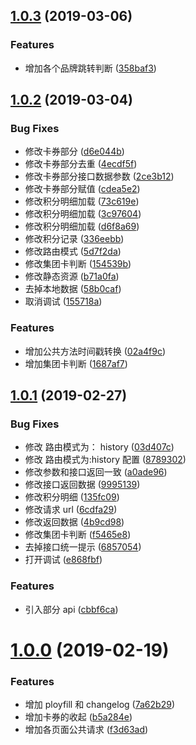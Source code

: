 ## [1.0.3](http://115.159.76.241/wechat/wechat-web/compare/v1.0.2...v1.0.3) (2019-03-06)


### Features

* 增加各个品牌跳转判断 ([358baf3](http://115.159.76.241/wechat/wechat-web/commits/358baf3))



## [1.0.2](http://115.159.76.241/wechat/wechat-web/compare/v1.0.1...v1.0.2) (2019-03-04)


### Bug Fixes

* 修改卡券部分 ([d6e044b](http://115.159.76.241/wechat/wechat-web/commits/d6e044b))
* 修改卡券部分去重 ([4ecdf5f](http://115.159.76.241/wechat/wechat-web/commits/4ecdf5f))
* 修改卡券部分接口数据参数 ([2ce3b12](http://115.159.76.241/wechat/wechat-web/commits/2ce3b12))
* 修改卡券部分赋值 ([cdea5e2](http://115.159.76.241/wechat/wechat-web/commits/cdea5e2))
* 修改积分明细加载 ([73c619e](http://115.159.76.241/wechat/wechat-web/commits/73c619e))
* 修改积分明细加载 ([3c97604](http://115.159.76.241/wechat/wechat-web/commits/3c97604))
* 修改积分明细加载 ([d6f8a69](http://115.159.76.241/wechat/wechat-web/commits/d6f8a69))
* 修改积分记录 ([336eebb](http://115.159.76.241/wechat/wechat-web/commits/336eebb))
* 修改路由模式 ([5d7f2da](http://115.159.76.241/wechat/wechat-web/commits/5d7f2da))
* 修改集团卡判断 ([154539b](http://115.159.76.241/wechat/wechat-web/commits/154539b))
* 修改静态资源 ([b71a0fa](http://115.159.76.241/wechat/wechat-web/commits/b71a0fa))
* 去掉本地数据 ([58b0caf](http://115.159.76.241/wechat/wechat-web/commits/58b0caf))
* 取消调试 ([155718a](http://115.159.76.241/wechat/wechat-web/commits/155718a))


### Features

* 增加公共方法时间戳转换 ([02a4f9c](http://115.159.76.241/wechat/wechat-web/commits/02a4f9c))
* 增加集团卡判断 ([1687af7](http://115.159.76.241/wechat/wechat-web/commits/1687af7))



## [1.0.1](http://115.159.76.241/wechat/wechat-web/compare/v1.0.0...v1.0.1) (2019-02-27)


### Bug Fixes

* 修改 路由模式为： history ([03d407c](http://115.159.76.241/wechat/wechat-web/commits/03d407c))
* 修改 路由模式为:history 配置 ([8789302](http://115.159.76.241/wechat/wechat-web/commits/8789302))
* 修改参数和接口返回一致 ([a0ade96](http://115.159.76.241/wechat/wechat-web/commits/a0ade96))
* 修改接口返回数据 ([9995139](http://115.159.76.241/wechat/wechat-web/commits/9995139))
* 修改积分明细 ([135fc09](http://115.159.76.241/wechat/wechat-web/commits/135fc09))
* 修改请求 url ([6cdfa29](http://115.159.76.241/wechat/wechat-web/commits/6cdfa29))
* 修改返回数据 ([4b9cd98](http://115.159.76.241/wechat/wechat-web/commits/4b9cd98))
* 修改集团卡判断 ([f5465e8](http://115.159.76.241/wechat/wechat-web/commits/f5465e8))
* 去掉接口统一提示 ([6857054](http://115.159.76.241/wechat/wechat-web/commits/6857054))
* 打开调试 ([e868fbf](http://115.159.76.241/wechat/wechat-web/commits/e868fbf))


### Features

* 引入部分 api ([cbbf6ca](http://115.159.76.241/wechat/wechat-web/commits/cbbf6ca))



# [1.0.0](http://115.159.76.241/wechat/wechat-web/compare/b5a284e...v1.0.0) (2019-02-19)


### Features

* 增加 ployfill 和 changelog ([7a62b29](http://115.159.76.241/wechat/wechat-web/commits/7a62b29))
* 增加卡券的收起 ([b5a284e](http://115.159.76.241/wechat/wechat-web/commits/b5a284e))
* 增加各页面公共请求 ([f3d63ad](http://115.159.76.241/wechat/wechat-web/commits/f3d63ad))



